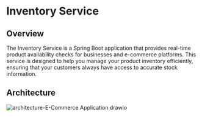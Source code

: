 # Inventory Service

## Overview
The Inventory Service is a Spring Boot application that provides real-time product availability checks for businesses and e-commerce platforms. This service is designed to help you manage your product inventory efficiently, ensuring that your customers always have access to accurate stock information.

## Architecture

![architecture-E-Commerce Application drawio](https://github.com/abhishekjain1416/inventory-service/assets/142833334/29b64a46-2318-4e03-86ad-93db12103dfb)


